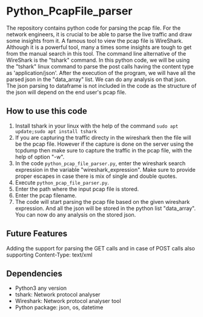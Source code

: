 # Python_PcapFile_parser
The repository contains python code for parsing the pcap file. For the network engineers, it is crucial to be able to parse the live traffic and draw some insights from it. A famous tool to view the pcap file is WireShark. Although it is a powerful tool, many a times some insights are tough to get from the manual search in this tool. The command line alternative of the WireShark is the "tshark" command. In this python code, we will be using the "tshark" linux command to parse the post calls having the content type as 'application/json'. After the execution of the program, we will have all the parsed json in the "data_array" list. We can do any analysis on that json. The json parsing to dataframe is not included in the code as the structure of the json will depend on the end user's pcap file.

## How to use this code
1. Install tshark in your linux with the help of the command
```sudo apt update;sudo apt install tshark```
2. If you are capturing the traffic directy in the wireshark then the file will be the pcap file. However if the capture is done on the server using the tcpdump then make sure to capture the traffic in the pcap file, with the help of option "-w".
3. In the code ```python_pcap_file_parser.py```, enter the wireshark search expression in the variable "wireshark_expression". Make sure to provide proper escapes in case there is mix of single and double quotes.
4. Execute ```python_pcap_file_parser.py```.
5. Enter the path where the input pcap file is stored.
6. Enter the pcap filename.
7. The code will start parsing the pcap file based on the given wireshark expression. And all the json will be stored in the python list "data_array". You can now do any analysis on the stored json.

## Future Features
Adding the support for parsing the GET calls and in case of POST calls also supporting Content-Type: text/xml

## Dependencies
- Python3 any version
- tshark: Network protocol analyser
- Wireshark: Network protocol analyser tool
- Python package: json, os, datetime
